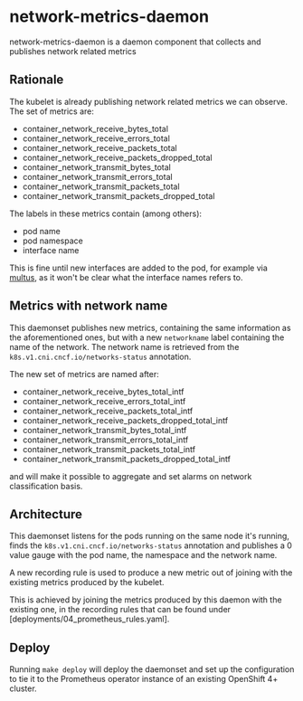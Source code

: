 # network-metrics-daemon
network-metrics-daemon is a daemon component that collects and publishes network related metrics

## Rationale

The kubelet is already publishing network related metrics we can observe.
The set of metrics are:

- container_network_receive_bytes_total
- container_network_receive_errors_total
- container_network_receive_packets_total
- container_network_receive_packets_dropped_total
- container_network_transmit_bytes_total
- container_network_transmit_errors_total
- container_network_transmit_packets_total
- container_network_transmit_packets_dropped_total

The labels in these metrics contain (among others):

- pod name
- pod namespace
- interface name

This is fine until new interfaces are added to the pod, for example via [multus](https://github.com/intel/multus-cni), as it won't be clear what the interface names refers to.

## Metrics with network name

This daemonset publishes new metrics, containing the same information as the aforementioned ones, but with a new `networkname` label containing the name of the network. The network name is retrieved from the `k8s.v1.cni.cncf.io/networks-status` annotation.

The new set of metrics are named after:

- container_network_receive_bytes_total_intf
- container_network_receive_errors_total_intf
- container_network_receive_packets_total_intf
- container_network_receive_packets_dropped_total_intf
- container_network_transmit_bytes_total_intf
- container_network_transmit_errors_total_intf
- container_network_transmit_packets_total_intf
- container_network_transmit_packets_dropped_total_intf

and will make it possible to aggregate and set alarms on network classification basis.

## Architecture

This daemonset listens for the pods running on the same node it's running, finds the `k8s.v1.cni.cncf.io/networks-status` annotation and publishes a 0 value gauge with the pod name, the namespace and the network name.

A new recording rule is used to produce a new metric out of joining with the existing metrics produced by the kubelet.

This is achieved by joining the metrics produced by this daemon with the existing one, in the recording rules that can be found under [deployments/04_prometheus_rules.yaml].

## Deploy

Running `make deploy` will deploy the daemonset and set up the configuration to tie it to the Prometheus operator instance of an existing OpenShift 4+ cluster.
